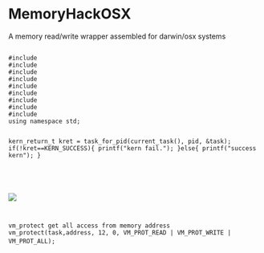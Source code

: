 # MemoryHackOSX
A memory read/write wrapper assembled for darwin/osx systems

<code>
#include <iostream>
#include <stdio.h>
#include <mach/mach_init.h>
#include <mach/mach_vm.h>
#include <sys/types.h>
#include <mach/mach.h>
#include <sys/ptrace.h>
#include <sys/wait.h>
#include <Security/Authorization.h>
using namespace std;


kern_return_t kret = task_for_pid(current_task(), pid, &task);
    if(!kret==KERN_SUCCESS){
        printf("kern fail.");
    }else{
         printf("success kern");
    }
    
 vm_protect get all access from memory address
 vm_protect(task,address, 12, 0, VM_PROT_READ | VM_PROT_WRITE | VM_PROT_ALL);
 </code>
 &nbsp;
 <footer>
<img src="https://cdn.discordapp.com/attachments/667285201998839819/668895183613591592/jj.png">
